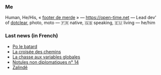 ### Me

Human, He/His, « [footer de merde](https://open-time.net/post/2013/07/17/La-veritable-histoire-du-Footer-de-merde-) » — https://open-time.net — Lead dev' of [dotclear](https://git.dotclear.org/dev/dotclear), photo, moto — 🇫🇷 native, 🇬🇧 speaking, 🇪🇺 living — he/him

### Last news (in French)

<!-- BLOG-POST-LIST:START -->
- [Po le batard](https://open-time.net/post/2022/09/30/Po-le-batard)
- [La croisée des chemins](https://open-time.net/post/2022/09/29/La-croisee-des-chemins)
- [La chasse aux variables globales](https://open-time.net/post/2022/09/28/La-chasse-aux-variables-globales)
- [Notules non diplomatiques n° 14](https://open-time.net/post/2022/09/27/Notules-non-diplomatiques-n-14)
- [Zalindê](https://open-time.net/post/2022/09/26/Zalinde)
<!-- BLOG-POST-LIST:END -->
